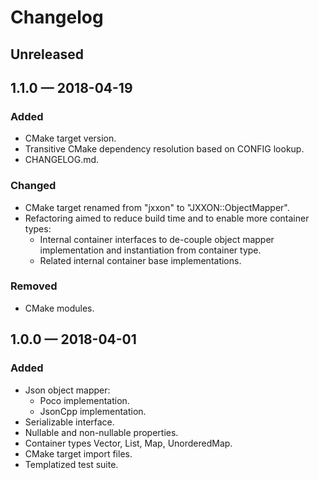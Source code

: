 # Changelog

## Unreleased

## 1.1.0 — 2018-04-19
### Added
- CMake target version.
- Transitive CMake dependency resolution based on CONFIG lookup.
- CHANGELOG.md.

### Changed
- CMake target renamed from "jxxon" to "JXXON::ObjectMapper".
- Refactoring aimed to reduce build time and to enable more container types:
   - Internal container interfaces to de-couple object mapper implementation and instantiation from container type.
   - Related internal container base implementations.

### Removed
- CMake modules.

## 1.0.0 — 2018-04-01
### Added
- Json object mapper:
   - Poco implementation.
   - JsonCpp implementation.
- Serializable interface.
- Nullable and non-nullable properties.
- Container types Vector, List, Map, UnorderedMap.
- CMake target import files.
- Templatized test suite.
